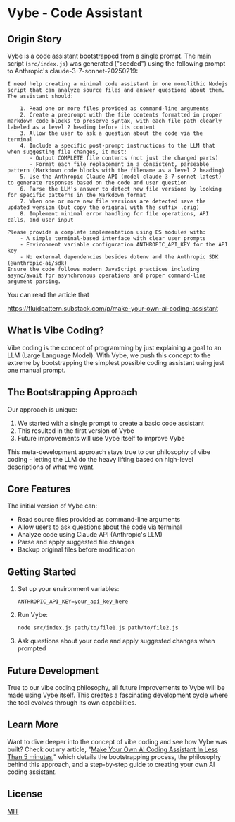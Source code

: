 # Vybe - Code Assistant

## Origin Story

Vybe is a code assistant bootstrapped from a single prompt. The main script (`src/index.js`) was generated ("seeded") using the following prompt to Anthropic's claude-3-7-sonnet-20250219:

```
I need help creating a minimal code assistant in one monolithic Nodejs script that can analyze source files and answer questions about them. The assistant should:

    1. Read one or more files provided as command-line arguments
    2. Create a preprompt with the file contents formatted in proper markdown code blocks to preserve syntax, with each file path clearly labeled as a level 2 heading before its content
    3. Allow the user to ask a question about the code via the terminal
    4. Include a specific post-prompt instructions to the LLM that when suggesting file changes, it must:
       - Output COMPLETE file contents (not just the changed parts)
       - Format each file replacement in a consistent, parseable pattern (Markdown code blocks with the filename as a level 2 heading)
    5. Use the Anthropic Claude API (model claude-3-7-sonnet-latest) to generate responses based on the code and user question
    6. Parse the LLM's answer to detect new file versions by looking for specific patterns in the Markdown format
    7. When one or more new file versions are detected save the updated version (but copy the original with the suffix .orig)
    8. Implement minimal error handling for file operations, API calls, and user input

Please provide a complete implementation using ES modules with:
    - A simple terminal-based interface with clear user prompts
    - Environment variable configuration ANTHROPIC_API_KEY for the API key
    - No external dependencies besides dotenv and the Anthropic SDK (@anthropic-ai/sdk)
Ensure the code follows modern JavaScript practices including async/await for asynchronous operations and proper command-line argument parsing.
```
You can read the article that 

https://fluidpattern.substack.com/p/make-your-own-ai-coding-assistant


## What is Vibe Coding?

Vibe coding is the concept of programming by just explaining a goal to an LLM (Large Language Model). With Vybe, we push this concept to the extreme by bootstrapping the simplest possible coding assistant using just one manual prompt.

## The Bootstrapping Approach

Our approach is unique:
1. We started with a single prompt to create a basic code assistant
2. This resulted in the first version of Vybe
3. Future improvements will use Vybe itself to improve Vybe

This meta-development approach stays true to our philosophy of vibe coding - letting the LLM do the heavy lifting based on high-level descriptions of what we want.

## Core Features

The initial version of Vybe can:
- Read source files provided as command-line arguments
- Allow users to ask questions about the code via terminal
- Analyze code using Claude API (Anthropic's LLM)
- Parse and apply suggested file changes
- Backup original files before modification

## Getting Started

1. Set up your environment variables:
   ```
   ANTHROPIC_API_KEY=your_api_key_here
   ```

2. Run Vybe:
   ```
   node src/index.js path/to/file1.js path/to/file2.js
   ```

3. Ask questions about your code and apply suggested changes when prompted

## Future Development

True to our vibe coding philosophy, all future improvements to Vybe will be made using Vybe itself. This creates a fascinating development cycle where the tool evolves through its own capabilities.
    
## Learn More
    
 Want to dive deeper into the concept of vibe coding and see how Vybe was built? Check out my article, "[Make Your Own AI Coding Assistant In Less Than 5 minutes](https://fluidpattern.substack.com/p/make-your-own-ai-coding-assistant)," which details the bootstrapping process, the philosophy behind this approach, and a step-by-step guide to creating your own AI coding assistant.

## License

[MIT](LICENSE)
